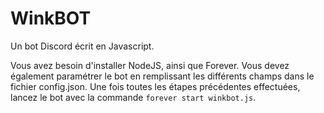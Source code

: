 # WinkBOT
Un bot Discord écrit en Javascript.


Vous avez besoin d'installer NodeJS, ainsi que Forever.
Vous devez également paramétrer le bot en remplissant les différents champs dans le fichier config.json.
Une fois toutes les étapes précédentes effectuées, lancez le bot avec la commande ```forever start winkbot.js```.